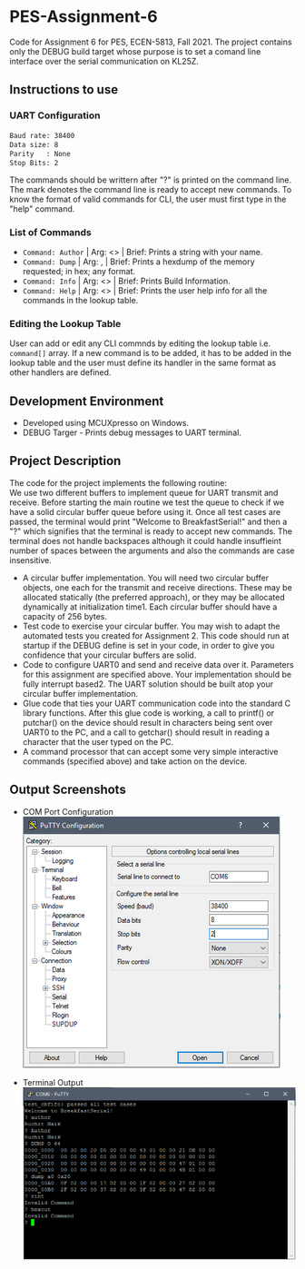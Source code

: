 # PES-Assignment-6  

Code for Assignment 6 for PES, ECEN-5813, Fall 2021. The project contains only the DEBUG build target whose purpose is to set a comand
line interface over the serial communication on KL25Z.  

## Instructions to use  
### UART Configuration
```
Baud rate: 38400  
Data size: 8  
Parity   : None  
Stop Bits: 2  
```  
The commands should be writtern after "?" is printed on the command line. The mark denotes the command line is ready to accept new commands. 
To know the format of valid commands for CLI, the user must first type in the "help" command.

### List of Commands  
- ``` Command: Author ``` | Arg: <> | Brief: Prints a string with your name.  
- ``` Command: Dump ``` | Arg: <Start>, <Len> | Brief: Prints a hexdump of the memory requested; <Start> in hex; <Len> any format.  
- ``` Command: Info ``` | Arg: <> | Brief: Prints Build Information.  
- ``` Command: Help ``` | Arg: <> | Brief: Prints the user help info for all the commands in the lookup table.  

### Editing the Lookup Table  
User can add or edit any CLI commnds by editing the lookup table i.e. ``` command[]``` array. If a new command is to be added, it has to be 
added in the lookup table and the user must define its handler in the same format as other handlers are defined.  

## Development Environment   
- Developed using MCUXpresso on Windows.  
- DEBUG Targer - Prints debug messages to UART terminal.  

## Project Description  
The code for the project implements the following routine:  
We use two different buffers to implement queue for UART transmit and receive. Before starting the main routine we test the queue to check if we 
have a solid circular buffer queue before using it. Once all test cases are passed, the terminal would print "Welcome to BreakfastSerial!" and 
then a "?" which signifies that the terminal is ready to accept new commands. The terminal does not handle backspaces although it could handle 
insuffieint number of spaces between the arguments and also the commands are case insensitive.  

- A circular buffer implementation. You will need two circular buffer objects, one each for the 
transmit and receive directions. These may be allocated statically (the preferred approach), or 
they may be allocated dynamically at initialization time1. Each circular buffer should have a 
capacity of 256 bytes.  
- Test code to exercise your circular buffer. You may wish to adapt the automated tests you 
created for Assignment 2. This code should run at startup if the DEBUG define is set in your 
code, in order to give you confidence that your circular buffers are solid.  
- Code to configure UART0 and send and receive data over it. Parameters for this assignment 
are specified above. Your implementation should be fully interrupt based2. The UART solution 
should be built atop your circular buffer implementation.  
- Glue code that ties your UART communication code into the standard C library functions. 
After this glue code is working, a call to printf() or putchar() on the device should result in 
characters being sent over UART0 to the PC, and a call to getchar() should result in reading a 
character that the user typed on the PC.  
- A command processor that can accept some very simple interactive commands (specified
above) and take action on the device.  

## Output Screenshots  
- COM Port Configuration  
![COM_PORT_SETUP][COM_PORT_SETUP]  

- Terminal Output  
![TERMINAL_OUTPUT][TERMINAL_OUTPUT]

[COM_PORT_SETUP]: https://github.com/ruchitnaik/PES-Assignment-6/blob/master/Screen%20Captures/UART_Config.PNG
[TERMINAL_OUTPUT]: https://github.com/ruchitnaik/PES-Assignment-6/blob/master/Screen%20Captures/Console_Output.PNG






